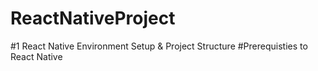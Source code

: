 # ReactNativeProject
#1 React Native Environment Setup & Project Structure
#Prerequisties to React Native
